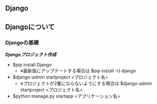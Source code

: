 ## Django

## Djangoについて
### Djangoの基礎
***Djangoプロジェクト作成***
- $pip install Django
    - ※最新版にアップデートする場合は $pip install -U django
- $django-admin startproject <プロジェクト名>
    - ※プロジェクトが2重にならないようにする場合は $django-admin startproject <プロジェクト名> .
- $python manage.py startapp <アプリケーション名>
